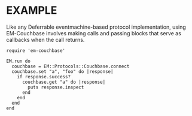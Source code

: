# EXAMPLE

Like any Deferrable eventmachine-based protocol implementation, using EM-Couchbase involves making calls and passing blocks that serve as callbacks when the call returns.

    require 'em-couchbase'

    EM.run do
      couchbase = EM::Protocols::Couchbase.connect
      couchbase.set "a", "foo" do |response|
        if response.success?
          couchbase.get "a" do |response|
            puts response.inspect
          end
        end
      end
    end
